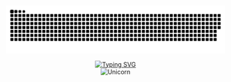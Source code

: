 <p align="center">
  <img src="https://raw.githubusercontent.com/kiyoshishadow/Kiyoshishadow/main/github-user-contribution.svg" alt="GitHub Contributions Snake Game"/>
</p>

<div align="center">
  <a href="https://git.io/typing-svg">
    <img src="https://readme-typing-svg.demolab.com?font=MV+Boli&size=40&pause=1000&color=F700E9&width=435&lines=Kiyoshishadow" alt="Typing SVG" />
  </a>
  <br> <img width="340px" alt="Unicorn" src="https://c.tenor.com/GN73MKBawZYAAAAi/busy-cute.gif" />
</div>

